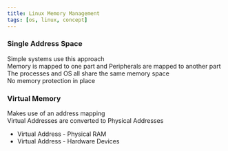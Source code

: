 ```yaml
---
title: Linux Memory Management
tags: [os, linux, concept]
---
```


### Single Address Space

Simple systems use this approach  
Memory is mapped to one part and Peripherals are mapped to another part  
The processes and OS all share the same memory space  
No memory protection in place

### Virtual Memory

Makes use of an address mapping  
Virtual Addresses are converted to Physical Addresses

* Virtual Address - Physical RAM
* Virtual Address - Hardware Devices